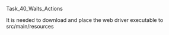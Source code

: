 Task_40_Waits_Actions


It is needed to download and place the web driver executable to src/main/resources
